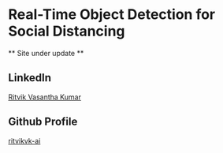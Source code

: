 # Real-Time Object Detection for Social Distancing
** Site under update **

## LinkedIn
[Ritvik Vasantha Kumar](https://www.linkedin.com/in/ritvik-vk/)

## Github Profile
[ritvikvk-ai](https://github.com/ritvikvk-ai)
